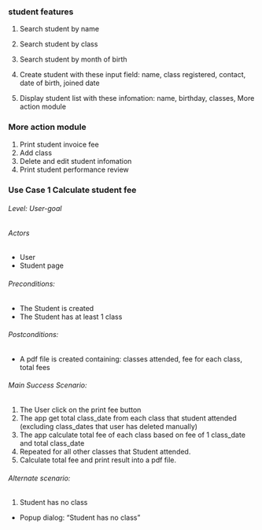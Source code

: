 ### student features

1. Search student by name
2. Search student by class
3. Search student by month of birth

4. Create student with these input field: name, class registered, contact, date of birth, joined date
5. Display student list with these infomation: name, birthday, classes, More action module

### More action module

1. Print student invoice fee
2. Add class
3. Delete and edit student infomation
4. Print student performance review

### Use Case 1 Calculate student fee
###### Level: User-goal
###### Actors 
- User
- Student page
###### Preconditions: 
- The Student is created
- The Student has at least 1 class

###### Postconditions: 
- A pdf file is created containing: classes attended, fee for each class, total fees

###### Main Success Scenario:
1. The User click on the print fee button
2. The app get total class_date from each class that student attended (excluding class_dates that user has deleted manually)
3. The app calculate total fee of each class based on fee of 1 class_date and total class_date
4. Repeated for all other classes that Student attended.
5. Calculate total fee and print result into a pdf file.

###### Alternate scenario:
1. Student has no class
- Popup dialog: “Student has no class”

